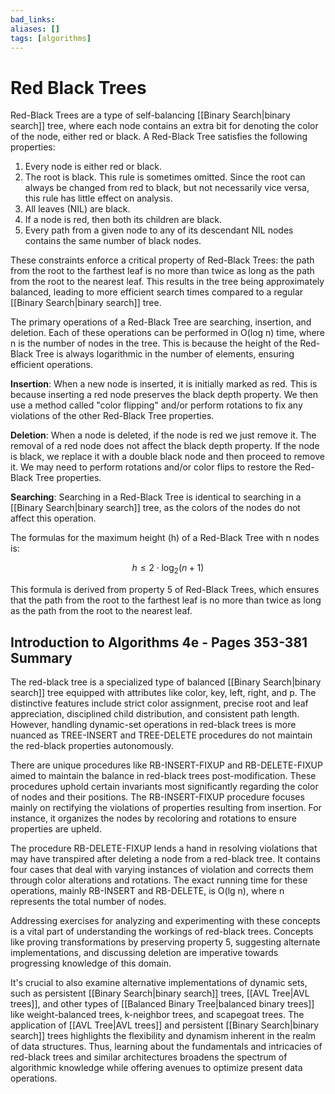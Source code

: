 ```yaml
---
bad_links: 
aliases: []
tags: [algorithms]
---
```

# Red Black Trees

Red-Black Trees are a type of self-balancing [[Binary Search|binary search]] tree, where each node contains an extra bit for denoting the color of the node, either red or black. A Red-Black Tree satisfies the following properties:

1. Every node is either red or black.
2. The root is black. This rule is sometimes omitted. Since the root can always be changed from red to black, but not necessarily vice versa, this rule has little effect on analysis.
3. All leaves (NIL) are black.
4. If a node is red, then both its children are black.
5. Every path from a given node to any of its descendant NIL nodes contains the same number of black nodes.

These constraints enforce a critical property of Red-Black Trees: the path from the root to the farthest leaf is no more than twice as long as the path from the root to the nearest leaf. This results in the tree being approximately balanced, leading to more efficient search times compared to a regular [[Binary Search|binary search]] tree.

The primary operations of a Red-Black Tree are searching, insertion, and deletion. Each of these operations can be performed in O(log n) time, where n is the number of nodes in the tree. This is because the height of the Red-Black Tree is always logarithmic in the number of elements, ensuring efficient operations.

**Insertion**: When a new node is inserted, it is initially marked as red. This is because inserting a red node preserves the black depth property. We then use a method called "color flipping" and/or perform rotations to fix any violations of the other Red-Black Tree properties.

**Deletion**: When a node is deleted, if the node is red we just remove it. The removal of a red node does not affect the black depth property. If the node is black, we replace it with a double black node and then proceed to remove it. We may need to perform rotations and/or color flips to restore the Red-Black Tree properties.

**Searching**: Searching in a Red-Black Tree is identical to searching in a [[Binary Search|binary search]] tree, as the colors of the nodes do not affect this operation.

The formulas for the maximum height (h) of a Red-Black Tree with n nodes is:

$$
h \leq 2 \cdot \log_2(n+1)
$$

This formula is derived from property 5 of Red-Black Trees, which ensures that the path from the root to the farthest leaf is no more than twice as long as the path from the root to the nearest leaf.

## Introduction to Algorithms 4e - Pages 353-381 Summary

The red-black tree is a specialized type of balanced [[Binary Search|binary search]] tree equipped with attributes like color, key, left, right, and p. The distinctive features include strict color assignment, precise root and leaf appreciation, disciplined child distribution, and consistent path length. However, handling dynamic-set operations in red-black trees is more nuanced as TREE-INSERT and TREE-DELETE procedures do not maintain the red-black properties autonomously. 

There are unique procedures like RB-INSERT-FIXUP and RB-DELETE-FIXUP aimed to maintain the balance in red-black trees post-modification. These procedures uphold certain invariants most significantly regarding the color of nodes and their positions. The RB-INSERT-FIXUP procedure focuses mainly on rectifying the violations of properties resulting from insertion. For instance, it organizes the nodes by recoloring and rotations to ensure properties are upheld.

The procedure RB-DELETE-FIXUP lends a hand in resolving violations that may have transpired after deleting a node from a red-black tree. It contains four cases that deal with varying instances of violation and corrects them through color alterations and rotations. The exact running time for these operations, mainly RB-INSERT and RB-DELETE, is O(lg n), where n represents the total number of nodes.

Addressing exercises for analyzing and experimenting with these concepts is a vital part of understanding the workings of red-black trees. Concepts like proving transformations by preserving property 5, suggesting alternate implementations, and discussing deletion are imperative towards progressing knowledge of this domain.

It's crucial to also examine alternative implementations of dynamic sets, such as persistent [[Binary Search|binary search]] trees, [[AVL Tree|AVL trees]], and other types of [[Balanced Binary Tree|balanced binary trees]] like weight-balanced trees, k-neighbor trees, and scapegoat trees. The application of [[AVL Tree|AVL trees]] and persistent [[Binary Search|binary search]] trees highlights the flexibility and dynamism inherent in the realm of data structures. Thus, learning about the fundamentals and intricacies of red-black trees and similar architectures broadens the spectrum of algorithmic knowledge while offering avenues to optimize present data operations.